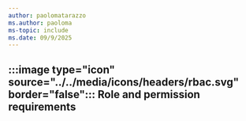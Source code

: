 ```yaml
---
author: paolomatarazzo
ms.author: paoloma
ms-topic: include
ms.date: 09/9/2025
---
```


## :::image type="icon" source="../../media/icons/headers/rbac.svg" border="false"::: Role and permission requirements
